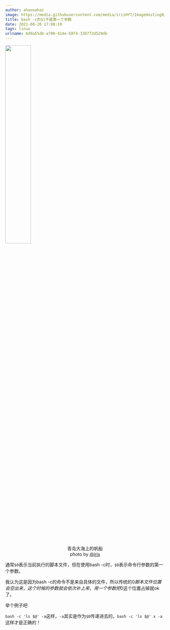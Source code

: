 ```yaml
---
author: ahaooahaz
image: https://media.githubusercontent.com/media/irisHYT/ImageHosting0/main/images/mmexport1603125604287.webp
title: bash -c的$1不是第一个参数
date: 2021-08-26 17:08:19
tags: linux
urlname: 6d9a55db-a700-414e-b8f4-338772d529db
---
```


<img src="/images/qingdao-dahai-fanchaun.jpg" width="40%" height="40%"></img>
<center>青岛大海上的帆船<br/>photo by <a href="mailto:irishong_@outlook.com">@iris</a></center>

通常`$0`表示当前执行的脚本文件，但在使用bash -c时，`$0`表示命令行参数的第一个参数。

<!--more-->

我认为这是因为bash -c的命令不是来自具体的文件，所以传统的$0脚本文件位置会空出来，这个时候的参数就会依次补上来，用一个参数把$0这个位置占掉就ok了。

举个例子吧

`bash -c 'ls $@' -a`这样，`-a`其实是作为`$0`传递进去的，`bash -c 'ls $@' x -a`这样才是正确的！